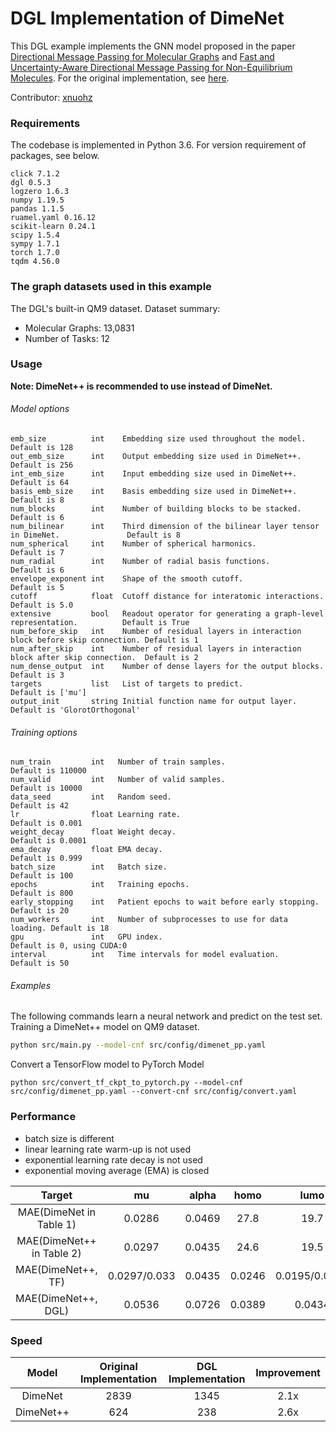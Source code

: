 # DGL Implementation of DimeNet

This DGL example implements the GNN model proposed in the paper [Directional Message Passing for Molecular Graphs](https://arxiv.org/abs/2003.03123) and [Fast and Uncertainty-Aware Directional Message Passing for Non-Equilibrium Molecules](https://arxiv.org/abs/2011.14115). For the original implementation, see [here](https://github.com/klicperajo/dimenet).

Contributor: [xnuohz](https://github.com/xnuohz)

### Requirements
The codebase is implemented in Python 3.6. For version requirement of packages, see below.

```
click 7.1.2
dgl 0.5.3
logzero 1.6.3
numpy 1.19.5
pandas 1.1.5
ruamel.yaml 0.16.12
scikit-learn 0.24.1
scipy 1.5.4
sympy 1.7.1
torch 1.7.0
tqdm 4.56.0
```

### The graph datasets used in this example

The DGL's built-in QM9 dataset. Dataset summary:

* Molecular Graphs: 13,0831
* Number of Tasks: 12

### Usage

**Note: DimeNet++ is recommended to use instead of DimeNet.**

###### Model options
```
emb_size          int    Embedding size used throughout the model.                              Default is 128
out_emb_size      int    Output embedding size used in DimeNet++.                               Default is 256
int_emb_size      int    Input embedding size used in DimeNet++.                                Default is 64
basis_emb_size    int    Basis embedding size used in DimeNet++.                                Default is 8
num_blocks        int    Number of building blocks to be stacked.                               Default is 6   
num_bilinear      int    Third dimension of the bilinear layer tensor in DimeNet.               Default is 8   
num_spherical     int    Number of spherical harmonics.                                         Default is 7   
num_radial        int    Number of radial basis functions.                                      Default is 6   
envelope_exponent int    Shape of the smooth cutoff.                                            Default is 5   
cutoff            float  Cutoff distance for interatomic interactions.                          Default is 5.0 
extensive         bool   Readout operator for generating a graph-level representation.          Default is True 
num_before_skip   int    Number of residual layers in interaction block before skip connection. Default is 1   
num_after_skip    int    Number of residual layers in interaction block after skip connection.  Default is 2   
num_dense_output  int    Number of dense layers for the output blocks.                          Default is 3   
targets           list   List of targets to predict.                                            Default is ['mu']
output_init       string Initial function name for output layer.                                Default is 'GlorotOrthogonal'
```

###### Training options
```
num_train         int   Number of train samples.                        Default is 110000
num_valid         int   Number of valid samples.                        Default is 10000
data_seed         int   Random seed.                                    Default is 42
lr                float Learning rate.                                  Default is 0.001
weight_decay      float Weight decay.                                   Default is 0.0001
ema_decay         float EMA decay.                                      Default is 0.999
batch_size        int   Batch size.                                     Default is 100
epochs            int   Training epochs.                                Default is 800
early_stopping    int   Patient epochs to wait before early stopping.   Default is 20
num_workers       int   Number of subprocesses to use for data loading. Default is 18
gpu               int   GPU index.                                      Default is 0, using CUDA:0
interval          int   Time intervals for model evaluation.            Default is 50
```

###### Examples

The following commands learn a neural network and predict on the test set.
Training a DimeNet++ model on QM9 dataset.
```bash
python src/main.py --model-cnf src/config/dimenet_pp.yaml
```
Convert a TensorFlow model to PyTorch Model
```
python src/convert_tf_ckpt_to_pytorch.py --model-cnf src/config/dimenet_pp.yaml --convert-cnf src/config/convert.yaml
```

### Performance

- batch size is different
- linear learning rate warm-up is not used
- exponential learning rate decay is not used
- exponential moving average (EMA) is closed

| Target | mu | alpha | homo | lumo | gap | r2 | zpve | U0 | U | H | G | Cv |
| :-: | :-: | :-: | :-: | :-: | :-: | :-: | :-: | :-: | :-: | :-: | :-: | :-: |
| MAE(DimeNet in Table 1)   | 0.0286 | 0.0469 | 27.8 | 19.7 | 34.8 | 0.331 | 1.29 | 8.02 | 7.89 | 8.11 | 8.98 | 0.0249 |
| MAE(DimeNet++ in Table 2) | 0.0297 | 0.0435 | 24.6 | 19.5 | 32.6 | 0.331 | 1.21 | 6.32 | 6.28 | 6.53 | 7.56 | 0.0230 |
| MAE(DimeNet++, TF)        | 0.0297/0.033 | 0.0435 | 0.0246 | 0.0195/0.0227 | -/0. | 0.3312 | 0.00121 | 0.0063 | 0.00628 | 0.00653 | 0.00756 | 0.0230 |
| MAE(DimeNet++, DGL)       | 0.0536 | 0.0726 | 0.0389 | 0.0434 | 0.0568 | 0.6437 | 0.00520 | 0.7269 | 0.0336 | 0.0205 | 0.0477 | 0.0357 |

### Speed

| Model | Original Implementation | DGL Implementation | Improvement |
| :-: | :-: | :-: | :-: |
| DimeNet | 2839 | 1345 | 2.1x |
| DimeNet++ | 624 | 238 | 2.6x |